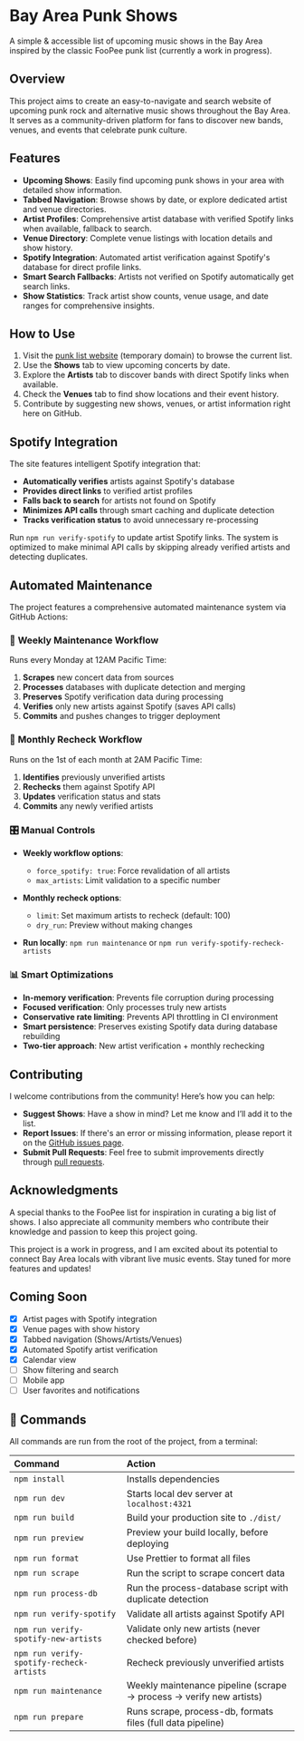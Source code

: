 # Bay Area Punk Shows

A simple & accessible list of upcoming music shows in the Bay Area inspired by the classic FooPee punk list (currently a work in progress).

## Overview

This project aims to create an easy-to-navigate and search website of upcoming punk rock and alternative music shows throughout the Bay Area. It serves as a community-driven platform for fans to discover new bands, venues, and events that celebrate punk culture.

## Features

- **Upcoming Shows**: Easily find upcoming punk shows in your area with detailed show information.
- **Tabbed Navigation**: Browse shows by date, or explore dedicated artist and venue directories.
- **Artist Profiles**: Comprehensive artist database with verified Spotify links when available, fallback to search.
- **Venue Directory**: Complete venue listings with location details and show history.
- **Spotify Integration**: Automated artist verification against Spotify's database for direct profile links.
- **Smart Search Fallbacks**: Artists not verified on Spotify automatically get search links.
- **Show Statistics**: Track artist show counts, venue usage, and date ranges for comprehensive insights.

## How to Use

1. Visit the [punk list website](https://punk.rileyperalta.com) (temporary domain) to browse the current list.
2. Use the **Shows** tab to view upcoming concerts by date.
3. Explore the **Artists** tab to discover bands with direct Spotify links when available.
4. Check the **Venues** tab to find show locations and their event history.
5. Contribute by suggesting new shows, venues, or artist information right here on GitHub.

## Spotify Integration

The site features intelligent Spotify integration that:

- **Automatically verifies** artists against Spotify's database
- **Provides direct links** to verified artist profiles
- **Falls back to search** for artists not found on Spotify
- **Minimizes API calls** through smart caching and duplicate detection
- **Tracks verification status** to avoid unnecessary re-processing

Run `npm run verify-spotify` to update artist Spotify links. The system is optimized to make minimal API calls by skipping already verified artists and detecting duplicates.

## Automated Maintenance

The project features a comprehensive automated maintenance system via GitHub Actions:

### 🤖 **Weekly Maintenance Workflow**

Runs every Monday at 12AM Pacific Time:

1. **Scrapes** new concert data from sources
2. **Processes** databases with duplicate detection and merging
3. **Preserves** Spotify verification data during processing
4. **Verifies** only new artists against Spotify (saves API calls)
5. **Commits** and pushes changes to trigger deployment

### 🔄 **Monthly Recheck Workflow**

Runs on the 1st of each month at 2AM Pacific Time:

1. **Identifies** previously unverified artists
2. **Rechecks** them against Spotify API
3. **Updates** verification status and stats
4. **Commits** any newly verified artists

### 🎛️ **Manual Controls**

- **Weekly workflow options**:

  - `force_spotify: true`: Force revalidation of all artists
  - `max_artists`: Limit validation to a specific number

- **Monthly recheck options**:

  - `limit`: Set maximum artists to recheck (default: 100)
  - `dry_run`: Preview without making changes

- **Run locally**: `npm run maintenance` or `npm run verify-spotify-recheck-artists`

### 📊 **Smart Optimizations**

- **In-memory verification**: Prevents file corruption during processing
- **Focused verification**: Only processes truly new artists
- **Conservative rate limiting**: Prevents API throttling in CI environment
- **Smart persistence**: Preserves existing Spotify data during database rebuilding
- **Two-tier approach**: New artist verification + monthly rechecking

## Contributing

I welcome contributions from the community! Here’s how you can help:

- **Suggest Shows**: Have a show in mind? Let me know and I’ll add it to the list.
- **Report Issues**: If there's an error or missing information, please report it on the [GitHub issues page](https://github.com/RP2/bay-punks/issues).
- **Submit Pull Requests**: Feel free to submit improvements directly through [pull requests](https://github.com/RP2/bay-punks/pulls).

## Acknowledgments

A special thanks to the FooPee list for inspiration in curating a big list of shows. I also appreciate all community members who contribute their knowledge and passion to keep this project going.

This project is a work in progress, and I am excited about its potential to connect Bay Area locals with vibrant live music events. Stay tuned for more features and updates!

## Coming Soon

- [x] Artist pages with Spotify integration
- [x] Venue pages with show history
- [x] Tabbed navigation (Shows/Artists/Venues)
- [x] Automated Spotify artist verification
- [x] Calendar view
- [ ] Show filtering and search
- [ ] Mobile app
- [ ] User favorites and notifications

## 🧞 Commands

All commands are run from the root of the project, from a terminal:

| Command                                  | Action                                                              |
| :--------------------------------------- | :------------------------------------------------------------------ |
| `npm install`                            | Installs dependencies                                               |
| `npm run dev`                            | Starts local dev server at `localhost:4321`                         |
| `npm run build`                          | Build your production site to `./dist/`                             |
| `npm run preview`                        | Preview your build locally, before deploying                        |
| `npm run format`                         | Use Prettier to format all files                                    |
| `npm run scrape`                         | Run the script to scrape concert data                               |
| `npm run process-db`                     | Run the process-database script with duplicate detection            |
| `npm run verify-spotify`                 | Validate all artists against Spotify API                            |
| `npm run verify-spotify-new-artists`     | Validate only new artists (never checked before)                    |
| `npm run verify-spotify-recheck-artists` | Recheck previously unverified artists                               |
| `npm run maintenance`                    | Weekly maintenance pipeline (scrape → process → verify new artists) |
| `npm run prepare`                        | Runs scrape, process-db, formats files (full data pipeline)         |
